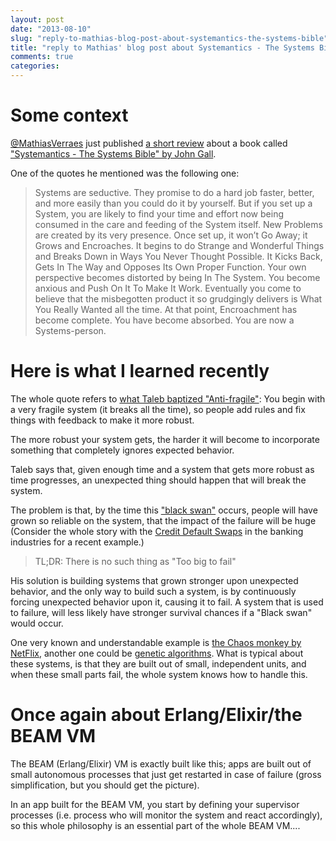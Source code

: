 ```yaml
---
layout: post
date: "2013-08-10"
slug: "reply-to-mathias-blog-post-about-systemantics-the-systems-bible"
title: "reply to Mathias' blog post about Systemantics - The Systems Bible"
comments: true
categories: 
---
```


# Some context

[@MathiasVerraes](https://twitter.com/mathiasverraes) just published [a short review](https://verraes.net/2013/08/john-gall-systemantics-the-systems-bible/) about a book called ["Systemantics - The Systems Bible" by John Gall](https://www.amazon.com/SYSTEMANTICS-THE-SYSTEMS-BIBLE-ebook/dp/B00AK1BIDM).

One of the quotes he mentioned was the following one:

>Systems are seductive. They promise to do a hard job faster, better, and more easily than you could do it by yourself. But if you set up a System, you are likely to find your time and effort now being consumed in the care and feeding of the System itself. New Problems are created by its very presence. Once set up, it won’t Go Away; it Grows and Encroaches. It begins to do Strange and Wonderful Things and Breaks Down in Ways You Never Thought Possible. It Kicks Back, Gets In The Way and Opposes Its Own Proper Function. Your own perspective becomes distorted by being In The System. You become anxious and Push On It To Make It Work. Eventually you come to believe that the misbegotten product it so grudgingly delivers is What You Really Wanted all the time. At that point, Encroachment has become complete. You have become absorbed. You are now a Systems-person.

# Here is what I learned recently

The whole quote refers to [what Taleb baptized "Anti-fragile"](https://www.amazon.com/Antifragile-Things-That-Gain-Disorder/dp/1400067820/ref=sr_1_1?ie=UTF8&qid=1376114525&sr=8-1&keywords=antifragile):
You begin with a very fragile system (it breaks all the time), so people add rules and fix things with feedback to make it more robust.

The more robust your system gets, the harder it will become to incorporate something that completely ignores expected behavior.

Taleb says that, given enough time and a system that gets more robust as time progresses, an unexpected thing should happen that will break the system.

The problem is that, by the time this ["black swan"](https://en.wikipedia.org/wiki/The_Black_Swan_(2007_book)) occurs, people will have grown so reliable on the system, that the impact of the failure will be huge (Consider the whole story with the [Credit Default Swaps](https://nl.wikipedia.org/wiki/Credit_default_swap#Risico.27s_verbonden_aan_credit_default_swaps) in the banking industries for a recent example.)

> TL;DR: There is no such thing as "Too big to fail"

His solution is building systems that grown stronger upon unexpected behavior, and the only way to build such a system, is by continuously forcing unexpected behavior upon it, causing it to fail. A system that is used to failure, will less likely have stronger survival chances if a "Black swan" would occur.

One very known and understandable example is [the Chaos monkey by NetFlix](https://techblog.netflix.com/2012/07/chaos-monkey-released-into-wild.html), another one could be [genetic algorithms](https://en.wikipedia.org/wiki/Genetic_algorithm). What is typical about these systems, is that they are built out of small, independent units, and when these small parts fail, the whole system knows how to handle this.

# Once again about Erlang/Elixir/the BEAM VM

The BEAM (Erlang/Elixir) VM is exactly built like this; apps are built out of small autonomous processes that just get restarted in case of failure (gross simplification, but you should get the picture).

In an app built for the BEAM VM, you start by defining your supervisor processes (i.e. process who will monitor the system and react accordingly), so this whole philosophy is an essential part of the whole BEAM VM....
